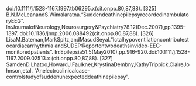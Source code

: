 doi:10.1111/j.1528-1167.1997.tb06295.x(cit.onpp.80,87,88).
[325] B.N.McLeanandS.Wimalaratna.“SuddendeathinepilepsyrecordedinambulatoryEEG”.
In:JournalofNeurology,Neurosurgery&Psychiatry78.12(Dec.2007),pp.1395–1397.
doi:10.1136/jnnp.2006.088492(cit.onpp.80,87,88).
[326] LisaM.Bateman,MarkSpitz,andMasudSeyal.“Ictalhypoventilationcontributestocardiacarrhythmia
andSUDEP:Reportontwodeathsinvideo-EEG-monitoredpatients”.
In:Epilepsia51.5(May2010),pp.916–920.doi:10.1111/j.1528-1167.2009.02513.x
(cit.onpp.80,87,88).
[327] SamdenD.Lhatoo,HowardJ.Faulkner,KrystinaDembny,KathyTrippick,ClaireJohnson,etal.
“Anelectroclinicalcase-controlstudyofsuddenunexpecteddeathinepilepsy”.